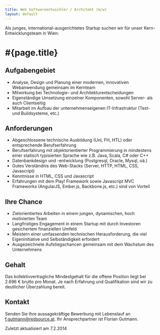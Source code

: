 ```yaml
---
title: Web Softwareentwickler / Architekt (m/w)
layout: default
---
```


Als junges, international-ausgerichtetes Startup suchen wir für unser Kern-Entwicklungsteam in Wien:

#{page.title}
=============

Aufgabengebiet
--------------

* Analyse, Design und Planung einer modernen, innovativen Webanwendung gemeinsam im Kernteam
* Mitwirkung bei Technologie- und Architekturentscheidungen
* Eigenständige Umsetzung einzelner Komponenten, sowohl Server- als auch Clientseitig
* Mitarbeit im Aufbau der unternehmenseigenen IT-Infrastruktur (Test- und Buildsysteme, etc.)

Anforderungen
-------------

* Abgeschlossene technische Ausbildung (Uni, FH, HTL) oder entsprechende Berufserfahrung
* Berufserfahrung mit objektorientierter Programmierung in mindestens einer statisch typisierten Sprache wie z.B. Java, Scala, C# oder  C++
* Datenbankdesign und -entwicklung (Postgresql, Oracle, Mysql, oä.)
* Gutes Verständnis des Web-Stacks (Server, HTTP, HTML, CSS, Javascript)
* Kenntnisse in HTML, CSS und Javascript
* Erfahrungen mit dem Play! Framework sowie Javascript MVC Frameworks (AngularJS, Ember.js, Backbone.js, etc.) sind von Vorteil

Ihre Chance
-----------

* Zielorientiertes Arbeiten in einem jungen, dynamischen, hoch motivierten Team
* Langfristiges Engagement in einem Startup mit durch Investoren gesichertem finanziellen Umfeld
* Meistern einer umfassenden technischen Herausforderung, die viel Eigeninitiative und Selbständigkeit erfordert
* Ausgezeichnete Aufstiegschancen gemeinsam mit dem Wachstum des Unternehmens

Gehalt
------

Das kollektivvertragliche Mindestgehalt für die offene Position liegt bei 2.696 € brutto pro Monat. Je nach Erfahrung und Qualifikation sind wir zu deutlicher Überzahlung bereit.

Kontakt
-------

Senden Sie Ihre aussagekräftige Bewerbung mit Lebenslauf an [f.gutmann@redsource.at](mailto:f.gutmann@redsource.at). Ihr Ansprechpartner ist Florian Gutmann.

<p class="last-updated">Zuletzt aktualisiert am 7.2.2014</p>
